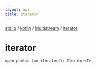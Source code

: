 ```yaml
---
layout: api
title: iterator
---
```

[stdlib](../../index.md) / [kotlin](../index.md) / [Multistream](index.md) / [iterator](iterator.md)

# iterator

```
open public fun iterator(): Iterator<T>
```

